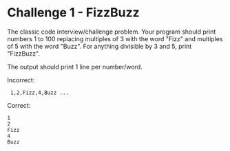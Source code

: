 # Challenge 1 - FizzBuzz

The classic code interview/challenge problem.  Your program should print numbers 1 to 100 replacing multiples of 3 with the word "Fizz" and multiples of 5 with the word "Buzz".  For anything divisible by 3 and 5, print "FizzBuzz".

The output should print 1 line per number/word.

Incorrect:
```
 1,2,Fizz,4,Buzz ...
```

Correct:
```
1
2
Fizz
4
Buzz
```

